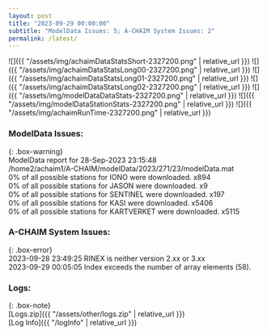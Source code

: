 ```yaml
---
layout: post
title: "2023-09-29 00:00:00"
subtitle: "ModelData Issues: 5; A-CHAIM System Issues: 2"
permalink: /latest/
---
```


![]({{ "/assets/img/achaimDataStatsShort-2327200.png" | relative_url }})
![]({{ "/assets/img/achaimDataStatsLong00-2327200.png" | relative_url }})
![]({{ "/assets/img/achaimDataStatsLong01-2327200.png" | relative_url }})
![]({{ "/assets/img/achaimDataStatsLong02-2327200.png" | relative_url }})
![]({{ "/assets/img/modelDataDataStats-2327200.png" | relative_url }})
![]({{ "/assets/img/modelDataStationStats-2327200.png" | relative_url }})
![]({{ "/assets/img/achaimRunTime-2327200.png" | relative_url }})


### ModelData Issues:  
  
{: .box-warning}  
 ModelData report for 28-Sep-2023 23:15:48   
 /home2/achaim1/A-CHAIM/modelData/2023/271/23/modelData.mat   
 0% of all possible stations for IONO were downloaded. x894   
 0% of all possible stations for JASON were downloaded. x9   
 0% of all possible stations for SENTINEL were downloaded. x197   
 0% of all possible stations for KASI were downloaded. x5406   
 0% of all possible stations for KARTVERKET were downloaded. x5115   
  
### A-CHAIM System Issues:  
  
{: .box-error}  
2023-09-28 23:49:25 RINEX is neither version 2.xx or 3.xx  
2023-09-29 00:05:05 Index exceeds the number of array elements (58).  

### Logs:  
  
{: .box-note}  
[Logs.zip]({{ "/assets/other/logs.zip" | relative_url }})  
[Log Info]({{ "/logInfo" | relative_url }})  
